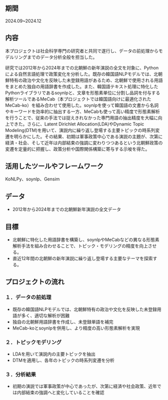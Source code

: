 ## 期間
2024.09~2024.12

## 内容
本プロジェクトは社会科学専門の研究者と共同で遂行し、データの前処理からモデルリングまでのデータ分析全般を担当した。

研究では2012年から2024年までの北朝鮮の新年演説の全文を対象に、Pythonによる自然言語処理で政策変化を分析した。既存の韓国語NLPモデルでは、北朝鮮特有の政治や文化を反映した未登録用語があるため、北朝鮮で使用される用語をまとめた独自の用語辞書を作成した。また、韓国語テキスト処理に特化したPythonライブラリであるsoynlpと、文章を形態素単位に分割し品詞を付与する解析ツールであるMeCab（本プロジェクトでは韓国語向けに最適化されたMeCab-ko）を組み合わせて使用した。soynlpを使って韓国語の文書から名詞やキーワードを効率的に抽出する一方、MeCabも使って高い精度で形態素解析を行うことで、従来の手法では捉えきれなかった専門用語の抽出精度を大幅に向上できた。さらに、Latent Dirichlet Allocation(LDA)やDynamic Topic Modeling(DTM)を用いて、演説内に繰り返し登場する主要トピックの時系列変遷を明らかにした。その結果、初期は軍事政策中心である演説の主題が、次第に経済・社会、そして近年は内部結束の強調に変わりつつあるという北朝鮮政策の変遷を定量的に把握し、政策分析や国際関係構築に寄与する示唆を得た。

## 活用したツールやフレームワーク
KoNLPy、soynlp、Gensim

## データ
- 2012年から2024年までの北朝鮮新年演説の全文データ

## 目標
- 北朝鮮に特化した用語辞書を構築し、soynlpやMeCabなどの異なる形態素解析手法を組み合わせることで、トピック・モデリングの精度を向上させる。 
- 直近12年間の北朝鮮の新年演説に繰り返し登場する主要なテーマを探索する。

## プロジェクトの流れ
### １．データの前処理
   - 既存の韓国語NLPモデルでは、北朝鮮特有の政治や文化を反映した未登録用語が多く、適切な解析が困難
   - 独自の北朝鮮用語辞書を作成し、未登録単語を補完
   - MeCab-koとsoynlpを併用し、より精度の高い形態素解析を実現
### ２．トピックモデリング
   - LDAを用いて演説内の主要トピックを抽出
   - DTMを適用し、各年のトピックの時系列変遷を分析
### ３．分析結果
   - 初期の演説では軍事政策が中心であったが、次第に経済や社会政策、近年では内部結束の強調へと変化していることを確認
